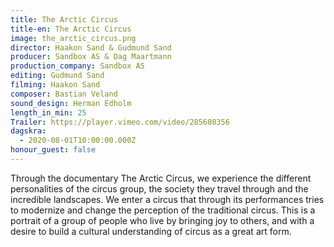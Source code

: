 ```yaml
---
title: The Arctic Circus
title-en: The Arctic Circus
image: the_arctic_circus.png
director: Haakon Sand & Gudmund Sand
producer: Sandbox AS & Dag Maartmann
production_company: Sandbox AS
editing: Gudmund Sand
filming: Haakon Sand
composer: Bastian Veland
sound_design: Herman Edholm
length_in_min: 25
Trailer: https://player.vimeo.com/video/285608356
dagskra:
  - 2020-08-01T10:00:00.000Z
honour_guest: false
---
```

Through the documentary The Arctic Circus, we experience the different personalities of the circus group, the society they travel through and the incredible landscapes. We enter a circus that through its performances tries to modernize and change the perception of the traditional circus. This is a portrait of a group of people who live by bringing joy to others, and with a desire to build a cultural understanding of circus as a great art form.